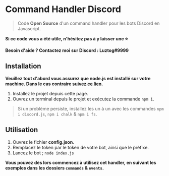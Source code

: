 # Command Handler Discord

> Code **Open Source** d'un command handler pour les bots Discord en Javascript. 

**Si ce code vous a été utile, n'hésitez pas à y laisser une :star:**

**Besoin d'aide ? Contactez moi sur Discord : Luztog#9999**

## Installation 

**Veuillez tout d'abord vous assurez que node.js est installé sur votre machine. Dans le cas contraire [suivez ce lien](https://nodejs.org/fr/download/).** 

1) Installez le projet depuis cette page.
2) Ouvrez un terminal depuis le projet et exécutez la commande `npm i`. 
> Si un problème persiste, installez les un à un avec les commandes `npm i discord.js`, `npm i chalk` & `npm i fs`. 

## Utilisation

1) Ouvrez le fichier **config.json**.
2) Remplacez le token par le token de votre bot, ainsi que le préfixe. 
3) Lancez le bot ; `node index.js`

__**Vous pouvez dès lors commencez à utilisez cet handler, en suivant les exemples dans les dossiers `commands` & `events`.**__ 
